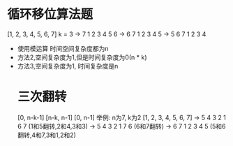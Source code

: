 # 循环移位算法题
  [1, 2, 3, 4, 5, 6, 7]  k = 3
  ->  7 1 2 3 4 5 6
  ->  6 7 1 2 3 4 5
  ->  5 6 7 1 2 3 4

  - 使用模运算 时间空间复杂度都为n
  - 方法2,空间复杂度为1,但是时间复杂度为0(n * k)
  - 方法3,空间复杂度为1, 时间复杂度是n
    # 三次翻转
    [0, n-k-1]
    [n-k, n-1]
    [0, n-1]
      举例: n为7, k为2
      [1, 2, 3, 4, 5, 6, 7]
      -> 5 4 3 2 1 6 7  (1和5翻转,2和4,3和3)
      -> 5 4 3 2 1 7 6  (6和7翻转)
      -> 6 7 1 2 3 4 5  (5和6翻转,4和7,3和1,2和2)
